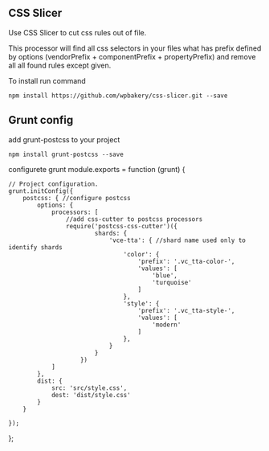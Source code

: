 CSS Slicer
-----------

Use CSS Slicer to cut css rules out of file.

This processor will find all css selectors in your files what has prefix defined by options (vendorPrefix + componentPrefix + propertyPrefix) and remove all all found rules except given.


To install run command

    npm install https://github.com/wpbakery/css-slicer.git --save



Grunt config
------------
add grunt-postcss to your project

    npm install grunt-postcss --save



configurete grunt
module.exports = function (grunt) {

    // Project configuration.
    grunt.initConfig({
        postcss: { //configure postcss
            options: {
                processors: [
                    //add css-cutter to postcss processors
                    require('postcss-css-cutter')({
                            shards: {
                                'vce-tta': { //shard name used only to identify shards
                                    'color': {
                                        'prefix': '.vc_tta-color-',
                                        'values': [
                                            'blue',
                                            'turquoise'
                                        ]
                                    },
                                    'style': {
                                        'prefix': '.vc_tta-style-',
                                        'values': [
                                            'modern'
                                        ]
                                    },
                                }
                            }
                        })
                ]
            },
            dist: {
                src: 'src/style.css',
                dest: 'dist/style.css'
            }
        }

    });
};
